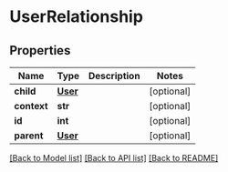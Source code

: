 # UserRelationship

## Properties
Name | Type | Description | Notes
------------ | ------------- | ------------- | -------------
**child** | [**User**](User.md) |  | [optional] 
**context** | **str** |  | [optional] 
**id** | **int** |  | [optional] 
**parent** | [**User**](User.md) |  | [optional] 

[[Back to Model list]](../README.md#documentation-for-models) [[Back to API list]](../README.md#documentation-for-api-endpoints) [[Back to README]](../README.md)


